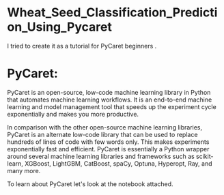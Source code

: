 # Wheat_Seed_Classification_Prediction_Using_Pycaret
I tried to create it as a tutorial for PyCaret beginners .
# PyCaret:
PyCaret is an open-source, low-code machine learning library in Python that automates machine learning workflows. It is an end-to-end machine learning and model management tool that speeds up the experiment cycle exponentially and makes you more productive.

In comparison with the other open-source machine learning libraries, PyCaret is an alternate low-code library that can be used to replace hundreds of lines of code with few words only. This makes experiments exponentially fast and efficient. PyCaret is essentially a Python wrapper around several machine learning libraries and frameworks such as scikit-learn, XGBoost, LightGBM, CatBoost, spaCy, Optuna, Hyperopt, Ray, and many more.

To learn about PyCaret let's look at the notebook attached. 
